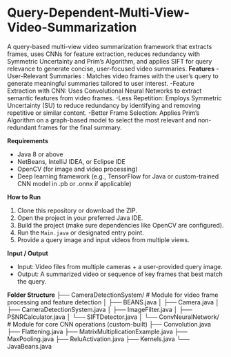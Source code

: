 # Query-Dependent-Multi-View-Video-Summarization
A query-based multi-view video summarization framework that extracts frames, uses CNNs for feature extraction, reduces redundancy with Symmetric Uncertainty and Prim’s Algorithm, and applies SIFT for query relevance to generate concise, user-focused video summaries.
**Features**
-User-Relevant Summaries : Matches video frames with the user’s query to generate meaningful summaries tailored to user interest.
-Feature Extraction with CNN: Uses Convolutional Neural Networks to extract semantic features from video frames.
-Less Repetition: Employs Symmetric Uncertainty (SU) to reduce redundancy by identifying and removing repetitive or similar content.
-Better Frame Selection: Applies Prim’s Algorithm on a graph-based model to select the most relevant and non-redundant frames for the final summary.

**Requirements**
- Java 8 or above
- NetBeans, IntelliJ IDEA, or Eclipse IDE
- OpenCV (for image and video processing)
- Deep learning framework (e.g., TensorFlow for Java or custom-trained CNN model in .pb or .onnx if applicable)

**How to Run**
1. Clone this repository or download the ZIP.
2. Open the project in your preferred Java IDE.
3. Build the project (make sure dependencies like OpenCV are configured).
4. Run the `Main.java` or designated entry point.
5. Provide a query image and input videos from multiple views.

**Input / Output**
- Input: Video files from multiple cameras + a user-provided query image.
- Output: A summarized video or sequence of key frames that best match the query.

**Folder Structure**
├── CameraDetectionSystem/ # Module for video frame processing and feature detection
│ ├── BEANS.java
│ ├── Camera.java
│ ├── CameraDetectionSystem.java
│ ├── ImageFilter.java
│ ├── PSNRCalculator.java
│ └── SIFTDetector.java
│
└── ConvNeuralNetwork/ # Module for core CNN operations (custom-built)
├── Convolution.java
├── Flattening.java
├── MatrixMultiplicationExample.java
├── MaxPooling.java
├── ReluActivation.java
├── Kernels.java
└── JavaBeans.java

